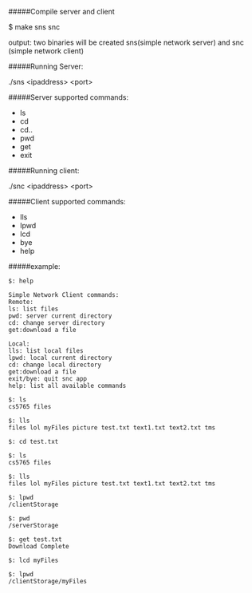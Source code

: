 #####Compile server and client

$ make sns snc

output: two binaries will be created sns(simple network server) and snc (simple network client)

#####Running Server:

./sns \<ipaddress> \<port>

#####Server supported commands:

- ls
- cd
- cd..
- pwd
- get
- exit

#####Running client:

./snc \<ipaddress> \<port>

#####Client supported commands:

- lls
- lpwd
- lcd
- bye
- help

#####example:

```
$: help

Simple Network Client commands:
Remote:
ls: list files
pwd: server current directory
cd: change server directory
get:download a file

Local:
lls: list local files
lpwd: local current directory
cd: change local directory
get:download a file
exit/bye: quit snc app
help: list all available commands

$: ls
cs5765 files 

$: lls
files lol myFiles picture test.txt text1.txt text2.txt tms 

$: cd test.txt

$: ls
cs5765 files 

$: lls
files lol myFiles picture test.txt text1.txt text2.txt tms 

$: lpwd
/clientStorage

$: pwd
/serverStorage

$: get test.txt
Download Complete

$: lcd myFiles

$: lpwd
/clientStorage/myFiles
```